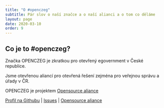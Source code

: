 ```yaml
---
title: "O #openczeg"
subtitle: Pár slov o naší značce a o naší alianci a o tom co děláme
layout: page
date: 2020-03-10
order: 9
---
```


## Co je to #openczeg?

Značka OPENCZEG je zkratkou pro otevřený egovernment v České republice.

Jsme otevřenou aliancí pro otevřená řešení zejména pro veřejnou správu a úřady v ČR.

OPENCZEG je projektem [Opensource aliance](https://www.osaliance.cz)


[Profil na Githubu](https://github.com/OPENCZEG) | [Issues](https://github.com/OPENCZEG/openczeg.github.io/issues) | [Opensource aliance](https://www.osaliance.cz)